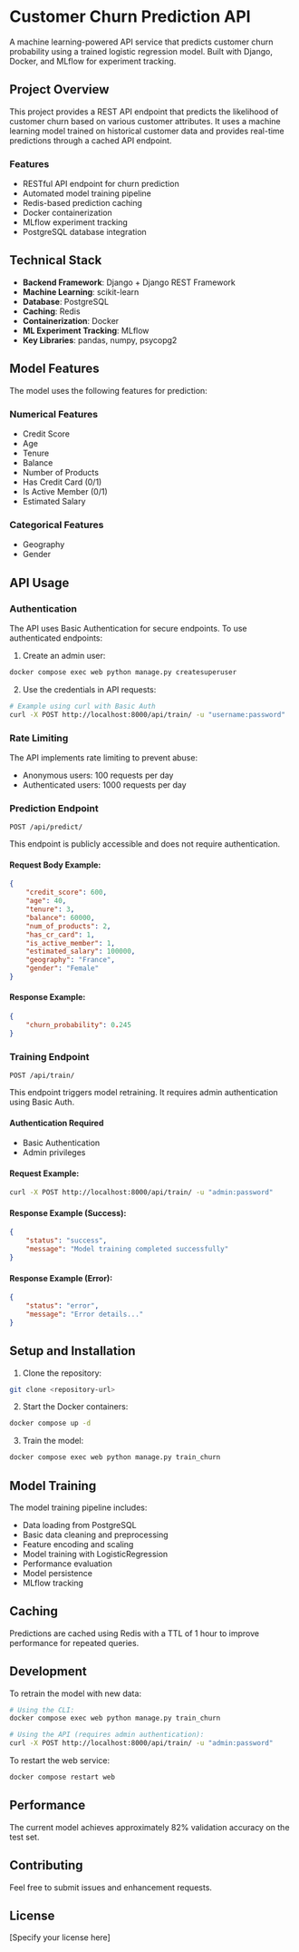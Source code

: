 # Customer Churn Prediction API

A machine learning-powered API service that predicts customer churn probability using a trained logistic regression model. Built with Django, Docker, and MLflow for experiment tracking.

## Project Overview

This project provides a REST API endpoint that predicts the likelihood of customer churn based on various customer attributes. It uses a machine learning model trained on historical customer data and provides real-time predictions through a cached API endpoint.

### Features

- RESTful API endpoint for churn prediction
- Automated model training pipeline
- Redis-based prediction caching
- Docker containerization
- MLflow experiment tracking
- PostgreSQL database integration

## Technical Stack

- **Backend Framework**: Django + Django REST Framework
- **Machine Learning**: scikit-learn
- **Database**: PostgreSQL
- **Caching**: Redis
- **Containerization**: Docker
- **ML Experiment Tracking**: MLflow
- **Key Libraries**: pandas, numpy, psycopg2

## Model Features

The model uses the following features for prediction:

### Numerical Features
- Credit Score
- Age
- Tenure
- Balance
- Number of Products
- Has Credit Card (0/1)
- Is Active Member (0/1)
- Estimated Salary

### Categorical Features
- Geography
- Gender

## API Usage

### Authentication

The API uses Basic Authentication for secure endpoints. To use authenticated endpoints:

1. Create an admin user:
```bash
docker compose exec web python manage.py createsuperuser
```

2. Use the credentials in API requests:
```bash
# Example using curl with Basic Auth
curl -X POST http://localhost:8000/api/train/ -u "username:password"
```

### Rate Limiting

The API implements rate limiting to prevent abuse:
- Anonymous users: 100 requests per day
- Authenticated users: 1000 requests per day

### Prediction Endpoint

```http
POST /api/predict/
```

This endpoint is publicly accessible and does not require authentication.

#### Request Body Example:
```json
{
    "credit_score": 600,
    "age": 40,
    "tenure": 3,
    "balance": 60000,
    "num_of_products": 2,
    "has_cr_card": 1,
    "is_active_member": 1,
    "estimated_salary": 100000,
    "geography": "France",
    "gender": "Female"
}
```

#### Response Example:
```json
{
    "churn_probability": 0.245
}
```

### Training Endpoint

```http
POST /api/train/
```

This endpoint triggers model retraining. It requires admin authentication using Basic Auth.

#### Authentication Required
- Basic Authentication
- Admin privileges

#### Request Example:
```bash
curl -X POST http://localhost:8000/api/train/ -u "admin:password"
```

#### Response Example (Success):
```json
{
    "status": "success",
    "message": "Model training completed successfully"
}
```

#### Response Example (Error):
```json
{
    "status": "error",
    "message": "Error details..."
}
```

## Setup and Installation

1. Clone the repository:
```bash
git clone <repository-url>
```

2. Start the Docker containers:
```bash
docker compose up -d
```

3. Train the model:
```bash
docker compose exec web python manage.py train_churn
```

## Model Training

The model training pipeline includes:
- Data loading from PostgreSQL
- Basic data cleaning and preprocessing
- Feature encoding and scaling
- Model training with LogisticRegression
- Performance evaluation
- Model persistence
- MLflow tracking

## Caching

Predictions are cached using Redis with a TTL of 1 hour to improve performance for repeated queries.

## Development

To retrain the model with new data:
```bash
# Using the CLI:
docker compose exec web python manage.py train_churn

# Using the API (requires admin authentication):
curl -X POST http://localhost:8000/api/train/ -u "admin:password"
```

To restart the web service:
```bash
docker compose restart web
```

## Performance

The current model achieves approximately 82% validation accuracy on the test set.

## Contributing

Feel free to submit issues and enhancement requests.

## License

[Specify your license here]
